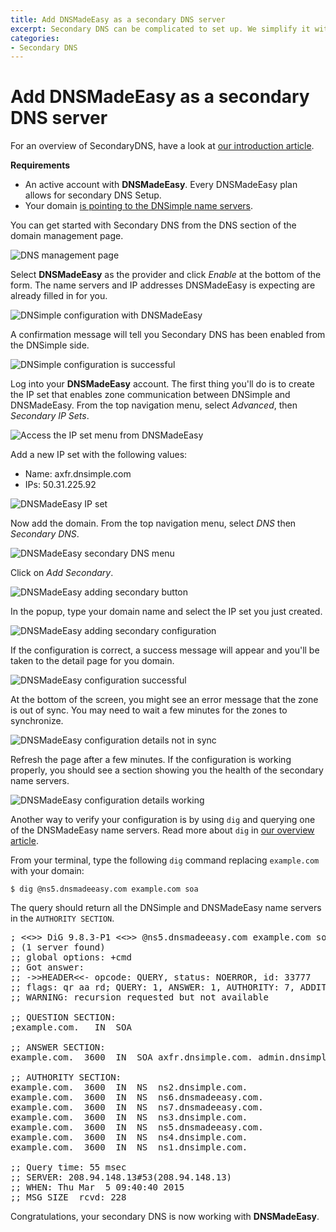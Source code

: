 ```yaml
---
title: Add DNSMadeEasy as a secondary DNS server
excerpt: Secondary DNS can be complicated to set up. We simplify it with provider specific settings for DNSMadeEasy.
categories:
- Secondary DNS
---
```


# Add DNSMadeEasy as a secondary DNS server

For an overview of SecondaryDNS, have a look at [our introduction article](/articles/secondary-dns).

**Requirements**

* An active account with **DNSMadeEasy**. Every DNSMadeEasy plan allows for secondary DNS Setup.
* Your domain [is pointing to the DNSimple name servers](/articles/pointing-domain-to-dnsimple).

You can get started with Secondary DNS from the DNS section of the domain management page.

![DNS management page](/files/setup-secondary-dns.png)

Select **DNSMadeEasy** as the provider and click *Enable* at the bottom of the form. The name servers and IP addresses DNSMadeEasy is expecting are already filled in for you.

![DNSimple configuration with DNSMadeEasy](/files/dns-made-easy-enabling.png)

A confirmation message will tell you Secondary DNS has been enabled from the DNSimple side.

![DNSimple configuration is successful](/files/secondary-dns-confirmation-message.png)

Log into your **DNSMadeEasy** account. The first thing you'll do is to create the IP set that enables zone communication between DNSimple and DNSMadeEasy. From the top navigation menu, select *Advanced*, then *Secondary IP Sets*.

![Access the IP set menu from DNSMadeEasy](/files/dns-made-easy-ip-set-menu.png)

Add a new IP set with the following values:

* Name: axfr.dnsimple.com
* IPs: 50.31.225.92

![DNSMadeEasy IP set](/files/dns-made-easy-ip-set.png)

Now add the domain. From the top navigation menu, select *DNS* then *Secondary DNS*.

![DNSMadeEasy secondary DNS menu](/files/dns-made-easy-menu.png)

Click on *Add Secondary*.

![DNSMadeEasy adding secondary button](/files/dns-made-easy-secondary-click.png)

In the popup, type your domain name and select the IP set you just created.

![DNSMadeEasy adding secondary configuration](/files/dns-made-easy-popup.png)

If the configuration is correct, a success message will appear and you'll be taken to the detail page for you domain.

![DNSMadeEasy configuration successful](/files/dns-made-easy-config-success.png)

At the bottom of the screen, you might see an error message that the zone is out of sync. You may need to wait a few minutes for the zones to synchronize.

![DNSMadeEasy configuration details not in sync](/files/dns-made-easy-sync.png)

Refresh the page after a few minutes. If the configuration is working properly, you should see a section showing you the health of the secondary name servers.

![DNSMadeEasy configuration details working](/files/dns-made-easy-working.png)

Another way to verify your configuration is by using `dig` and querying one of the DNSMadeEasy name servers. Read more about `dig` in [our overview article](/articles/how-dig/).

From your terminal, type the following `dig` command replacing `example.com` with your domain:

`$ dig @ns5.dnsmadeeasy.com example.com soa`

The query should return all the DNSimple and DNSMadeEasy name servers in the `AUTHORITY SECTION`.

<pre>
; <<>> DiG 9.8.3-P1 <<>> @ns5.dnsmadeeasy.com example.com soa
; (1 server found)
;; global options: +cmd
;; Got answer:
;; ->>HEADER<<- opcode: QUERY, status: NOERROR, id: 33777
;; flags: qr aa rd; QUERY: 1, ANSWER: 1, AUTHORITY: 7, ADDITIONAL: 0
;; WARNING: recursion requested but not available

;; QUESTION SECTION:
;example.com.   IN  SOA

;; ANSWER SECTION:
example.com.  3600  IN  SOA axfr.dnsimple.com. admin.dnsimple.com. 1425544360 86400 7200 604800 300

;; AUTHORITY SECTION:
example.com.  3600  IN  NS  ns2.dnsimple.com.
example.com.  3600  IN  NS  ns6.dnsmadeeasy.com.
example.com.  3600  IN  NS  ns7.dnsmadeeasy.com.
example.com.  3600  IN  NS  ns3.dnsimple.com.
example.com.  3600  IN  NS  ns5.dnsmadeeasy.com.
example.com.  3600  IN  NS  ns4.dnsimple.com.
example.com.  3600  IN  NS  ns1.dnsimple.com.

;; Query time: 55 msec
;; SERVER: 208.94.148.13#53(208.94.148.13)
;; WHEN: Thu Mar  5 09:40:40 2015
;; MSG SIZE  rcvd: 228
</pre>

Congratulations, your secondary DNS is now working with **DNSMadeEasy**.

